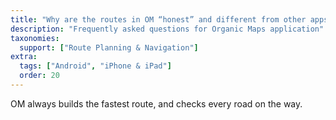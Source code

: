 ```yaml
---
title: "Why are the routes in OM “honest” and different from other apps?"
description: "Frequently asked questions for Organic Maps application"
taxonomies:
  support: ["Route Planning & Navigation"]
extra:
  tags: ["Android", "iPhone & iPad"]
  order: 20
---
```


OM always builds the fastest route, and checks every road on the way.
